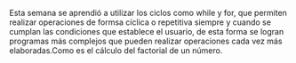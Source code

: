 Esta semana se aprendió a utilizar los ciclos como while y for, que permiten realizar operaciones de formsa cíclica o repetitiva siempre y cuando se cumplan las condiciones que establece el usuario, de esta forma se logran programas más complejos que pueden realizar operaciones  cada vez más elaboradas.Como es el cálculo del factorial de un número.
